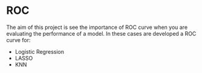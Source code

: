 # ROC

The aim of this project is see the importance of ROC curve when you are evaluating the performance of a model. In these cases are developed a ROC curve for:
- Logistic Regression
- LASSO
- KNN
